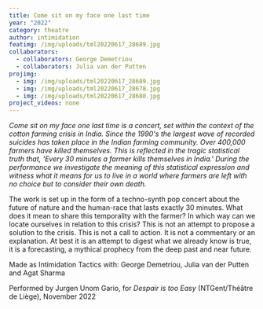 ```yaml
---
title: Come sit on my face one last time
year: "2022"
category: theatre
author: intimidation
featimg: /img/uploads/tml20220617_28689.jpg
collaborators:
  - collaborators: George Demetriou
  - collaborators: Julia van der Putten
projimg:
  - img: /img/uploads/tml20220617_28689.jpg
  - img: /img/uploads/tml20220617_28678.jpg
  - img: /img/uploads/tml20220617_28680.jpg
project_videos: none
---
```


_Come sit on my face one last time is a concert, set within the context of the cotton farming crisis in India. S﻿ince the 1990's the largest wave of recorded suicides has taken place in the Indian farming community. Over 400,000 farmers have killed themselves. This is reflected in the tragic statistical truth that, 'Every 30 minutes a farmer kills themselves in India.' During the performance we investigate the meaning of this statistical expression and witness what it means for us to live in a world where farmers are left with no choice but to consider their own death._

The work is set up in the form of a techno-synth pop concert about the future of nature and the human-race that lasts exactly 30 minutes. What does it mean to share this temporality with the farmer? In which way can we locate ourselves in relation to this crisis? This is not an attempt to propose a solution to the crisis. This is not a call to action. It is not a commentary or an explanation. At best it is an attempt to digest what we already know is true, it is a forecasting, a mythical prophecy from the deep past and near future.

Made as Intimidation Tactics with: George Demetriou, Julia van der Putten and Agat Sharma

P﻿erformed by Jurgen Unom Gario, for _Despair is too Easy_ (NTGent/Théâtre de Liège), November 2022
